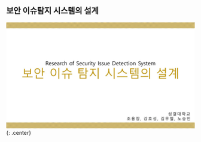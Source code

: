 ﻿---
layout: default
---

## 보안 이슈탐지 시스템의 설계

![보안 이슈탐지 시스템의 설계](/post/img/연구원/3/슬라이드1.JPG){: .center}
